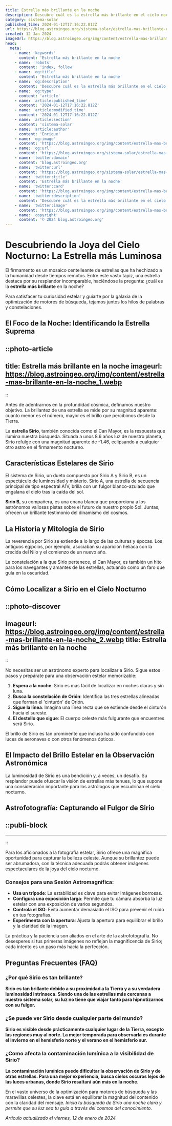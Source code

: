 ```yaml
---
title: Estrella más brillante en la noche
description: Descubre cuál es la estrella más brillante en el cielo nocturno y su fascinante historia celestial. Guía para astrónomos y curiosos.
category: sistema-solar
published_time: 2024-01-12T17:16:22.812Z
url: https://blog.astroingeo.org/sistema-solar/estrella-mas-brillante-en-la-noche
created: 12 Jan 2024
imageUrl: https://blog.astroingeo.org/img/content/estrella-mas-brillante-en-la-noche_1.webp
head:
  meta:
    - name: 'keywords'
      content: 'Estrella más brillante en la noche'
    - name: 'robots'
      content: 'index, follow'
    - name: 'og:title'
      content: 'Estrella más brillante en la noche'
    - name: 'og:description'
      content: 'Descubre cuál es la estrella más brillante en el cielo nocturno y su fascinante historia celestial. Guía para astrónomos y curiosos.'
    - name: 'og:type'
      content: 'article'
    - name: 'article:published_time'
      content: '2024-01-12T17:16:22.812Z'
    - name: 'article:modified_time'
      content: '2024-01-12T17:16:22.812Z'
    - name: 'article:section'
      content: 'sistema-solar'
    - name: 'article:author'
      content: 'Enrique'
    - name: 'og:image'
      content: 'https://blog.astroingeo.org/img/content/estrella-mas-brillante-en-la-noche_1.webp'
    - name: 'og:url'
      content: 'https://blog.astroingeo.org/sistema-solar/estrella-mas-brillante-en-la-noche'
    - name: 'twitter:domain'
      content: 'blog.astroingeo.org'
    - name: 'twitter:url'
      content: 'https://blog.astroingeo.org/sistema-solar/estrella-mas-brillante-en-la-noche'
    - name: 'twitter:title'
      content: 'Estrella más brillante en la noche'
    - name: 'twitter:card'
      content: 'https://blog.astroingeo.org/img/content/estrella-mas-brillante-en-la-noche_1.webp'
    - name: 'twitter:description'
      content: 'Descubre cuál es la estrella más brillante en el cielo nocturno y su fascinante historia celestial. Guía para astrónomos y curiosos.'
    - name: 'twitter:image'
      content: 'https://blog.astroingeo.org/img/content/estrella-mas-brillante-en-la-noche_1.webp'
    - name: 'copyright'
      content: '© 2024 blog.astroingeo.org'
---
```

# Descubriendo la Joya del Cielo Nocturno: La Estrella más Luminosa

El firmamento es un mosaico centelleante de estrellas que ha hechizado a la humanidad desde tiempos remotos. Entre este vasto tapiz, una estrella destaca por su resplandor incomparable, haciéndose la pregunta: ¿cuál es la **estrella más brillante** en la noche?

Para satisfacer tu curiosidad estelar y guiarte por la galaxia de la optimización de motores de búsqueda, tejamos juntos los hilos de palabras y constelaciones.

## El Foco de la Noche: Identificando la Estrella Suprema


::photo-article
---
title: Estrella más brillante en la noche
imageurl: https://blog.astroingeo.org/img/content/estrella-mas-brillante-en-la-noche_1.webp
---
::



Antes de adentrarnos en la profundidad cósmica, definamos nuestro objetivo. La brillantez de una estrella se mide por su magnitud aparente: cuanto menor es el número, mayor es el brillo que percibimos desde la Tierra.

La **estrella Sirio**, también conocida como el Can Mayor, es la respuesta que ilumina nuestra búsqueda. Situada a unos 8.6 años luz de nuestro planeta, Sirio refulge con una magnitud aparente de -1.46, eclipsando a cualquier otro astro en el firmamento nocturno.

## Características Estelares de Sirio

El sistema de Sirio, un dueto compuesto por Sirio A y Sirio B, es un espectáculo de luminosidad y misterio. Sirio A, una estrella de secuencia principal de tipo espectral A1V, brilla con un fulgor blanco-azulado que engalana el cielo tras la caída del sol.

**Sirio B**, su compañera, es una enana blanca que proporciona a los astrónomos valiosas pistas sobre el futuro de nuestro propio Sol. Juntas, ofrecen un brillante testimonio del dinamismo del cosmos.

## La Historia y Mitología de Sirio

La reverencia por Sirio se extiende a lo largo de las culturas y épocas. Los antiguos egipcios, por ejemplo, asociaban su aparición helíaca con la crecida del Nilo y el comienzo de un nuevo año. 

La constelación a la que Sirio pertenece, el Can Mayor, es también un hito para los navegantes y amantes de las estrellas, actuando como un faro que guía en la oscuridad.

## Cómo Localizar a Sirio en el Cielo Nocturno


::photo-discover
---
imageurl: https://blog.astroingeo.org/img/content/estrella-mas-brillante-en-la-noche_2.webp
title: Estrella más brillante en la noche
---
::



No necesitas ser un astrónomo experto para localizar a Sirio. Sigue estos pasos y prepárate para una observación estelar memorizable:

1. **Espera a la noche**: Sirio es más fácil de localizar en noches claras y sin luna.
2. **Busca la constelación de Orión**: Identifica las tres estrellas alineadas que forman el 'cinturón' de Orión.
3. **Sigue la línea**: Imagina una línea recta que se extiende desde el cinturón hacia el sureste.
4. **El destello que sigue**: El cuerpo celeste más fulgurante que encuentres será Sirio.

El brillo de Sirio es tan prominente que incluso ha sido confundido con luces de aeronaves o con otros fenómenos ópticos.

## El Impacto del Brillo Estelar en la Observación Astronómica

La luminosidad de Sirio es una bendición y, a veces, un desafío. Su resplandor puede ofuscar la visión de estrellas más tenues, lo que supone una consideración importante para los astrólogos que escudriñan el cielo nocturno.

## Astrofotografía: Capturando el Fulgor de Sirio


  ::publi-block
  ---
  ---
  ::
  
  

Para los aficionados a la fotografía estelar, Sirio ofrece una magnífica oportunidad para capturar la belleza celeste. Aunque su brillantez puede ser abrumadora, con la técnica adecuada podrás obtener imágenes espectaculares de la joya del cielo nocturno.

### Consejos para una Sesión Astromagnífica:

- **Usa un trípode**: La estabilidad es clave para evitar imágenes borrosas.
- **Configura una exposición larga**: Permite que tu cámara absorba la luz estelar con una exposición de varios segundos.
- **Controla el ISO**: Evita aumentar demasiado el ISO para prevenir el ruido en tus fotografías.
- **Experimenta con la apertura**: Ajusta la apertura para equilibrar el brillo y la claridad de la imagen.
  
La práctica y la paciencia son aliados en el arte de la astrofotografía. No desesperes si tus primeras imágenes no reflejan la magnificencia de Sirio; cada intento es un paso más hacia la perfección.

## Preguntas Frecuentes (FAQ)

### ¿Por qué Sirio es tan brillante?

**Sirio es tan brillante debido a su proximidad a la Tierra y a su verdadera luminosidad intrínseca. Siendo una de las estrellas más cercanas a nuestro sistema solar, su luz no tiene que viajar tanto para hipnotizarnos con su fulgor.**

### ¿Se puede ver Sirio desde cualquier parte del mundo?

**Sirio es visible desde prácticamente cualquier lugar de la Tierra, excepto las regiones muy al norte. La mejor temporada para observarla es durante el invierno en el hemisferio norte y el verano en el hemisferio sur.**

### ¿Como afecta la contaminación lumínica a la visibilidad de Sirio?

**La contaminación lumínica puede dificultar la observación de Sirio y de otras estrellas. Para una mejor experiencia, busca cielos oscuros lejos de las luces urbanas, donde Sirio resaltará aún más en la noche.**

En el vasto universo de la optimización para motores de búsqueda y las maravillas celestes, la clave está en equilibrar la magnitud del contenido con la claridad del mensaje. *Inicia tu búsqueda de Sirio una noche clara y permite que su luz sea tu guía a través del cosmos del conocimiento.*

_Artículo actualizado el viernes, 12 de enero de 2024_